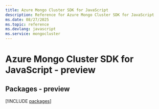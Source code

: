 ```yaml
---
title: Azure Mongo Cluster SDK for JavaScript
description: Reference for Azure Mongo Cluster SDK for JavaScript
ms.date: 08/27/2025
ms.topic: reference
ms.devlang: javascript
ms.service: mongocluster
---
```

# Azure Mongo Cluster SDK for JavaScript - preview
## Packages - preview
[!INCLUDE [packages](mongo-cluster-index.md)]